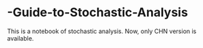 # -Guide-to-Stochastic-Analysis
This is a notebook of stochastic analysis. 
Now, only CHN version is available.
